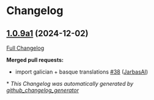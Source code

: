 # Changelog

## [1.0.9a1](https://github.com/OpenVoiceOS/ovos-ocp-pipeline-plugin/tree/1.0.9a1) (2024-12-02)

[Full Changelog](https://github.com/OpenVoiceOS/ovos-ocp-pipeline-plugin/compare/1.0.8...1.0.9a1)

**Merged pull requests:**

- import galician + basque translations [\#38](https://github.com/OpenVoiceOS/ovos-ocp-pipeline-plugin/pull/38) ([JarbasAl](https://github.com/JarbasAl))



\* *This Changelog was automatically generated by [github_changelog_generator](https://github.com/github-changelog-generator/github-changelog-generator)*
